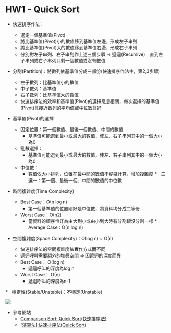 # HW1 - Quick Sort
* 快速排序作法：
  * 選定一個基準值(Pivot)
  * 將比基準值(Pivot)小的數值移到基準值左邊，形成左子串列
  * 將比基準值(Pivot)大的數值移到基準值右邊，形成右子串列
  * 分別對左子串列、右子串列作上述三個步驟 ⇒ 遞迴(Recursive)　直到左子串列或右子串列只剩一個數值或沒有數值
  
* 分割(Partition)：將數列依基準值分成三部份(快速排序作法中，第2,3步驟)
  * 左子數列：比基準值小的數值
  * 中子數列：基準值
  * 右子數列：比基準值大的數值
  * 快速排序法的效率和基準值(Pivot)的選擇息息相關，每次選擇的基準值(Pivot)愈接近數列的平均值或中位數愈好
  
* 基準值(Pivot)的選擇
  * 固定位置：第一個數值、最後一個數值、中間的數值
    * 基準值可能選到最小或最大的數值，使左、右子串列其中的一個大小為0
  * 亂數選擇：
    * 基準值可能選到最小或最大的數值，使左、右子串列其中的一個大小為0
  * 中位數：
    * 數值依大小排列，位置在最中間的數值不容易計算，增加複雜度
  *　三選一：第一個、最後一個、中間的數值的中位數
  
* 時間複雜度(Time Complexity)
  * Best Case：Ο(n log n)
    * 第一個基準值的位置剛好是中位數，將資料均分成二等份
  * Worst Case：Ο(n2)　
    * 當資料的順序恰好為由大到小或由小到大時有分割跟沒分割一樣
  *　Average Case：Ο(n log n)
  
* 空間複雜度(Space Complexity)：Ο(log n) ~ Ο(n)
  * 快速排序法的空間複雜度依實作方式而不同
  * 遞迴呼叫需要額外的堆疊空間 ⇒ 因遞迴的深度而異
  * Best Case： Ο(log n)
    * 遞迴呼叫的深度為log n
  * Worst Case： Ο(n)
    * 遞迴呼叫的深度為n-1

*　穩定性(Stable/Unstable)：不穩定(Unstable)
  
 <img src="https://pic.pimg.tw/emn178/1333181106-1205952279_n.png">

* 參考網站
  * [Comparison Sort: Quick Sort(快速排序法)](http://alrightchiu.github.io/SecondRound/comparison-sort-quick-sortkuai-su-pai-xu-fa.html)
  * [[演算法] 快速排序法(Quick Sort)](http://notepad.yehyeh.net/Content/Algorithm/Sort/Quick/Quick.php)
